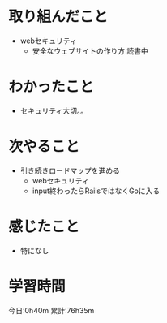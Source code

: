 # 取り組んだこと
  - webセキュリティ
    - 安全なウェブサイトの作り方 読書中

# わかったこと
  - セキュリティ大切。。

# 次やること
  - 引き続きロードマップを進める
    - webセキュリティ
    - input終わったらRailsではなくGoに入る

# 感じたこと
  - 特になし


# 学習時間
今日:0h40m
累計:76h35m
